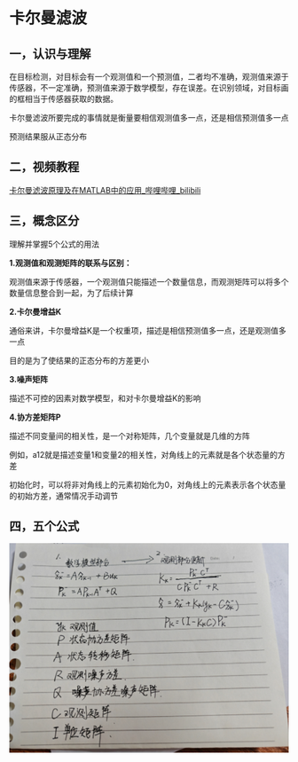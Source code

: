 # 卡尔曼滤波

## 一，认识与理解

在目标检测，对目标会有一个观测值和一个预测值，二者均不准确，观测值来源于传感器，不一定准确，预测值来源于数学模型，存在误差。在识别领域，对目标画的框相当于传感器获取的数据。

卡尔曼滤波所要完成的事情就是衡量要相信观测值多一点，还是相信预测值多一点

预测结果服从正态分布

## 二，视频教程

[卡尔曼滤波原理及在MATLAB中的应用_哔哩哔哩_bilibili](https://www.bilibili.com/video/BV1Ah4y1P7iX?p=1&vd_source=4594141505457c253b42d2d2094e4168)

## 三，概念区分

理解并掌握5个公式的用法

**1.观测值和观测矩阵的联系与区别：**

观测值来源于传感器，一个观测值只能描述一个数量信息，而观测矩阵可以将多个数量信息整合到一起，为了后续计算

**2.卡尔曼增益K**

通俗来讲，卡尔曼增益K是一个权重项，描述是相信预测值多一点，还是观测值多一点

目的是为了使结果的正态分布的方差更小

**3.噪声矩阵**

描述不可控的因素对数学模型，和对卡尔曼增益K的影响

**4.协方差矩阵P**

描述不同变量间的相关性，是一个对称矩阵，几个变量就是几维的方阵

例如，a12就是描述变量1和变量2的相关性，对角线上的元素就是各个状态量的方差

初始化时，可以将非对角线上的元素初始化为0，对角线上的元素表示各个状态量的初始方差，通常情况手动调节

## 四，五个公式

<img src="picture.jpg"></img>